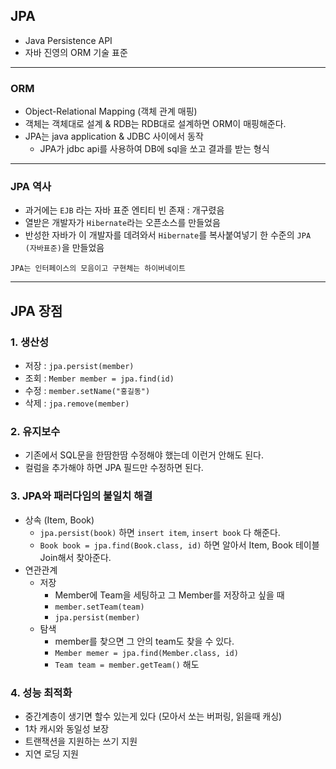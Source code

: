 ## JPA
- Java Persistence API
- 자바 진영의 ORM 기술 표준

---

### ORM
- Object-Relational Mapping (객체 관계 매핑)
- 객체는 객체대로 설계 & RDB는 RDB대로 설계하면 ORM이 매핑해준다.
- JPA는 java application & JDBC 사이에서 동작
  - JPA가 jdbc api를 사용하여 DB에 sql을 쏘고 결과를 받는 형식

---

### JPA 역사

- 과거에는 `EJB` 라는 자바 표준 엔티티 빈 존재 : 개구렸음
- 열받은 개발자가 `Hibernate`라는 오픈소스를 만들었음
- 반성한 자바가 이 개발자를 데려와서 `Hibernate`를 복사붙여넣기 한 수준의 `JPA (자바표준)`을 만들었음

`JPA는 인터페이스의 모음이고 구현체는 하이버네이트`

---

## JPA 장점

### 1. 생산성

- 저장 : `jpa.persist(member)`
- 조회 : `Member member = jpa.find(id)`
- 수정 : `member.setName("홍길동")`
- 삭제 : `jpa.remove(member)`

### 2. 유지보수

- 기존에서 SQL문을 한땀한땀 수정해야 했는데 이런거 안해도 된다.
- 컬럼을 추가해야 하면 JPA 필드만 수정하면 된다.

### 3. JPA와 패러다임의 불일치 해결

- 상속 (Item, Book)
  - `jpa.persist(book)` 하면 `insert item`, `insert book` 다 해준다.
  - `Book book = jpa.find(Book.class, id)` 하면 알아서 Item, Book 테이블 Join해서 찾아준다.
- 연관관계
  - 저장
    - Member에 Team을 세팅하고 그 Member를 저장하고 싶을 때
    - `member.setTeam(team)`
    - `jpa.persist(member)`
  - 탐색
    - member를 찾으면 그 안의 team도 찾을 수 있다. 
    - `Member memer = jpa.find(Member.class, id)`
    - `Team team = member.getTeam()` 해도 

### 4. 성능 최적화

- 중간계층이 생기면 할수 있는게 있다 (모아서 쏘는 버퍼링, 읽을때 캐싱)
- 1차 캐시와 동일성 보장
- 트랜잭션을 지원하는 쓰기 지원
- 지연 로딩 지원
